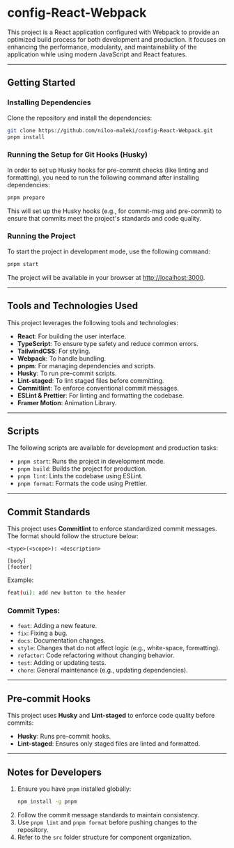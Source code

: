 # config-React-Webpack

This project is a React application configured with Webpack to provide an optimized build process for both development and production. It focuses on enhancing the performance, modularity, and maintainability of the application while using modern JavaScript and React features.

---

## Getting Started

### Installing Dependencies

Clone the repository and install the dependencies:

```bash
git clone https://github.com/niloo-maleki/config-React-Webpack.git
pnpm install
```

### Running the Setup for Git Hooks (Husky)

In order to set up Husky hooks for pre-commit checks (like linting and formatting), you need to run the following command after installing dependencies:

```bash
pnpm prepare
```

This will set up the Husky hooks (e.g., for commit-msg and pre-commit) to ensure that commits meet the project's standards and code quality.

### Running the Project

To start the project in development mode, use the following command:

```bash
pnpm start
```

The project will be available in your browser at [http://localhost:3000](http://localhost:3000).

---

## Tools and Technologies Used

This project leverages the following tools and technologies:

- **React**: For building the user interface.
- **TypeScript**: To ensure type safety and reduce common errors.
- **TailwindCSS**: For styling.
- **Webpack**: To handle bundling.
- **pnpm**: For managing dependencies and scripts.
- **Husky**: To run pre-commit scripts.
- **Lint-staged**: To lint staged files before committing.
- **Commitlint**: To enforce conventional commit messages.
- **ESLint & Prettier**: For linting and formatting the codebase.
- **Framer Motion**: Animation Library.

---

## Scripts

The following scripts are available for development and production tasks:

- `pnpm start`: Runs the project in development mode.
- `pnpm build`: Builds the project for production.
- `pnpm lint`: Lints the codebase using ESLint.
- `pnpm format`: Formats the code using Prettier.

---

## Commit Standards

This project uses **Commitlint** to enforce standardized commit messages. The format should follow the structure below:

```
<type>(<scope>): <description>

[body]
[footer]
```

Example:

```bash
feat(ui): add new button to the header
```

### Commit Types:

- `feat`: Adding a new feature.
- `fix`: Fixing a bug.
- `docs`: Documentation changes.
- `style`: Changes that do not affect logic (e.g., white-space, formatting).
- `refactor`: Code refactoring without changing behavior.
- `test`: Adding or updating tests.
- `chore`: General maintenance (e.g., updating dependencies).

---

## Pre-commit Hooks

This project uses **Husky** and **Lint-staged** to enforce code quality before commits:

- **Husky**: Runs pre-commit hooks.
- **Lint-staged**: Ensures only staged files are linted and formatted.

---

## Notes for Developers

1. Ensure you have `pnpm` installed globally:
   ```bash
   npm install -g pnpm
   ```
2. Follow the commit message standards to maintain consistency.
3. Use `pnpm lint` and `pnpm format` before pushing changes to the repository.
4. Refer to the `src` folder structure for component organization.
